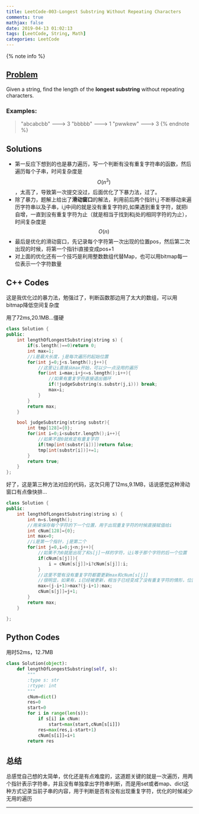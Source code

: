 ```yaml
---
title: LeetCode-003-Longest Substring Without Repeating Characters
comments: true
mathjax: false
date: 2019-04-13 01:02:13
tags: [LeetCode, String, Math]
categories: LeetCode
---
```


<meta name="referrer" content="no-referrer" />

{% note info %}
## [Problem](https://leetcode.com/problems/longest-substring-without-repeating-characters/) 
Given a string, find the length of the **longest substring** without repeating characters.
### Examples:
> "abcabcbb" ---> 3
> "bbbbb" ---> 1
> "pwwkew" ---> 3
{% endnote %}
<!--more-->

## Solutions
- 第一反应下想到的也是暴力遍历，写一个判断有没有重复字符串的函数，然后遍历每个子串，时间复杂度是$$ O(n^3) $$，太高了，导致第一次提交没过，后面优化了下暴力法，过了。
- 除了暴力，题解上给出了**滑动窗口**的解法，利用前后两个指针i,j 不断移动来遍历字符串以及子串，i,j中间的就是没有重复字符的,如果遇到重复字符，就把i自增，一直到没有重复字符为止（就是相当于找到和j处的相同字符的为止），时间复杂度是$$ O(n) $$
- 最后是优化的滑动窗口，先记录每个字符第一次出现的位置pos，然后第二次出现的时候，将第一个指针i直接变成pos+1
- 对上面的优化还有一个技巧是利用整数数组代替Map，也可以用bitmap每一位表示一个字符数量

## C++ Codes
这是我优化过的暴力法，勉强过了，判断函数那边用了太大的数组，可以用bitmap降低空间复杂度

用了72ms,20.1MB...僵硬

```C++
class Solution {
public:
    int lengthOfLongestSubstring(string s) {
        if(s.length()==0)return 0;
        int max=1;
        //i是最大长度，j是每次遍历的起始位置
        for(int j=0;j<s.length();j++){
            //这里让i直接从max开始，可以少一点没用的遍历
            for(int i=max;i+j<=s.length();i++){
                //如果有重复字符直接退出循环
                if(!judgeSubstring(s.substr(j,i))) break;
                max=i;
            }
        }
        return max;
    }

    bool judgeSubstring(string substr){
        int tmp[128]={0};
        for(int i=0;i<substr.length();i++){
            //如果不是0就肯定有重复字符
            if(tmp[int(substr[i])])return false;
            tmp[int(substr[i])]+=1;
        }
        return true;
    }
};
```

好了，这是第三种方法对应的代码，这次只用了12ms,9.1MB，话说感觉这种滑动窗口有点像快排...

```C++
class Solution {
public:
    int lengthOfLongestSubstring(string s) {
        int n=s.length();
        //用来保存每个字符的下一个位置，用于出现重复字符的时候直接赋值给i
        int cNum[128]={0};      
        int max=0;
        //i是第一个指针，j是第二个
        for(int j=0,i=0;j<n;j++){
            //如果不为0就是出现了和s[j]一样的字符，让i等于那个字符的后一个位置
            if(cNum[s[j]]){
                i = cNum[s[j]]>i?cNum[s[j]]:i;
            }
            //这里不管有没有重复字符都要更新max和cNum[s[j]]
            //很明显，如果有，i已经被更新，相当于已经变成了没有重复字符的情形，位置也要更新
            max=(j-i+1)>max?(j-i+1):max;
            cNum[s[j]]=j+1;
        }
        return max;
    }

};
```

## Python Codes
用时52ms，12.7MB

```Python
class Solution(object):
    def lengthOfLongestSubstring(self, s):
        """
        :type s: str
        :rtype: int
        """
        cNum=dict()
        res=0
        start=0
        for i in range(len(s)):
            if s[i] in cNum:
                start=max(start,cNum[s[i]])
            res=max(res,i-start+1)
            cNum[s[i]]=i+1
        return res
```

## 总结
总感觉自己想的太简单，优化还是有点难度的，这道题关键的就是一次遍历，用两个指针表示字符串，并且没有单独拿出字符串判断，而是用set或者map、dict这种方式记录当前子串的内容，用于判断是否有没有出现重复字符，优化的时候减少无用的遍历

------
